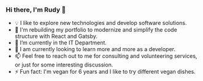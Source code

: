 ### Hi there, I'm Rudy 👋


- 💡  I like to explore new technologies and develop software solutions.
- 🔭 I'm rebuilding my portfolio to modernize and simplify the code structure with React and Gatsby.
- 🌱 I’m currently in the IT Department.
- 🤔 I am currently looking to learn more and more as a developer.
- 📫 Feel free to reach out to me for consulting and volunteering services, or just for some interesting discussion.
- ⚡ Fun fact: I'm vegan for 6 years and I like to try different vegan dishes.

